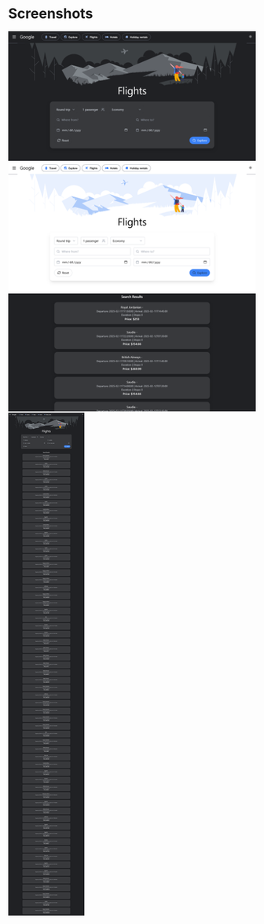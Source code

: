 <h1>Screenshots</h1> 
<img src="Screenshot 2025-02-07 at 11-36-37 Google Flights.png" />
<img src="Screenshot 2025-02-07 at 11-36-59 Google Flights.png" />
<img src="Screenshot 2025-02-07 at 11-50-24 Google Flights.png" />
<img src="Screenshot 2025-02-07 at 11-49-51 Google Flights.png" />
